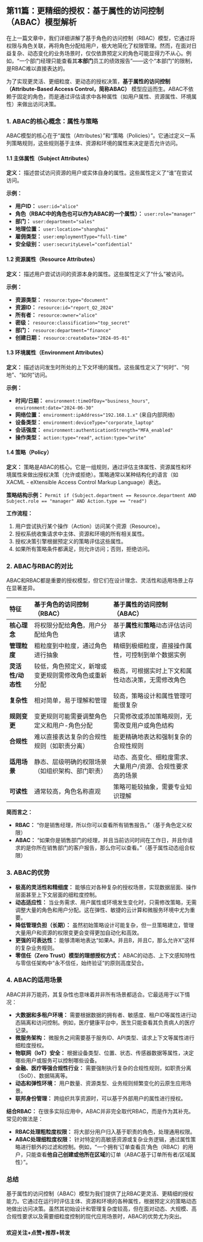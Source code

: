 ## 第11篇：更精细的授权：基于属性的访问控制（ABAC）模型解析

在上一篇文章中，我们详细讲解了基于角色的访问控制（RBAC）模型，它通过将权限与角色关联，再将角色分配给用户，极大地简化了权限管理。然而，在面对日益复杂、动态变化的业务场景时，仅仅依靠预定义的角色可能显得力不从心。例如，“一个部门经理只能查看其**本部门**员工的绩效报告”——这个“本部门”的限制，是RBAC难以直接表达的。

为了实现更灵活、更细粒度、更动态的授权决策，**基于属性的访问控制（Attribute-Based Access Control，简称ABAC）** 模型应运而生。ABAC不依赖于固定的角色，而是通过评估请求中各种属性（如用户属性、资源属性、环境属性）来做出访问决策。

### 1. ABAC的核心概念：属性与策略

ABAC模型的核心在于“属性（Attributes）”和“策略（Policies）”。它通过定义一系列策略规则，这些规则基于主体、资源和环境的属性来决定是否允许访问。

#### 1.1 主体属性（Subject Attributes）

**定义：** 描述尝试访问资源的用户或实体自身的属性。这些属性定义了“谁”在尝试访问。

**示例：**
* **用户ID：** `user:id="alice"`
* **角色（RBAC中的角色也可以作为ABAC的一个属性）：** `user:role="manager"`
* **部门：** `user:department="sales"`
* **地理位置：** `user:location="shanghai"`
* **雇佣类型：** `user:employmentType="full-time"`
* **安全级别：** `user:securityLevel="confidential"`

#### 1.2 资源属性（Resource Attributes）

**定义：** 描述用户尝试访问的资源本身的属性。这些属性定义了“什么”被访问。

**示例：**
* **资源类型：** `resource:type="document"`
* **资源ID：** `resource:id="report_Q2_2024"`
* **所有者：** `resource:owner="alice"`
* **密级：** `resource:classification="top_secret"`
* **部门：** `resource:department="finance"`
* **创建日期：** `resource:createDate="2024-05-01"`

#### 1.3 环境属性（Environment Attributes）

**定义：** 描述访问发生时所处的上下文环境的属性。这些属性定义了“何时”、“何地”、“如何”访问。

**示例：**
* **时间/日期：** `environment:timeOfDay="business_hours"`, `environment:date="2024-06-30"`
* **网络位置：** `environment:ipAddress="192.168.1.x"` (来自内部网络)
* **设备类型：** `environment:deviceType="corporate_laptop"`
* **会话强度：** `environment:authenticationStrength="MFA_enabled"`
* **操作类型：** `action:type="read"`, `action:type="write"`

#### 1.4 策略（Policy）

**定义：** 策略是ABAC的核心。它是一组规则，通过评估主体属性、资源属性和环境属性来做出授权决策（允许或拒绝）。策略通常以某种结构化的语言（如XACML - eXtensible Access Control Markup Language）表达。

**策略结构示例：**
`Permit if (Subject.department == Resource.department AND Subject.role == "manager" AND Action.type == "read")`

**工作流程：**
1.  用户尝试执行某个操作（Action）访问某个资源（Resource）。
2.  授权系统收集请求中主体、资源和环境的所有相关属性。
3.  授权决策引擎根据预定义的策略评估这些属性。
4.  如果所有策略条件都满足，则允许访问；否则，拒绝访问。

### 2. ABAC与RBAC的对比

ABAC和RBAC都是重要的授权模型，但它们在设计理念、灵活性和适用场景上存在显著差异。

| 特征           | 基于角色的访问控制（RBAC）                     | 基于属性的访问控制（ABAC）                         |
| :------------- | :--------------------------------------------- | :------------------------------------------------- |
| **核心理念** | 将权限分配给**角色**，用户分配给角色           | 基于**属性**和**策略**动态评估访问请求             |
| **管理粒度** | 粗粒度到中粒度，通过角色进行抽象               | 精细到极细粒度，直接操作属性，可控制到单个数据实例 |
| **灵活性/动态性** | 较低，角色预定义，新增或变更规则需修改角色或重新分配 | 极高，可根据实时上下文和属性动态决策，无需修改角色 |
| **复杂性** | 相对简单，易于理解和管理                       | 较高，策略设计和属性管理可能很复杂                 |
| **规则变更** | 变更规则可能需要调整角色定义和用户-角色分配      | 只需修改或添加策略规则，无需改变用户或角色结构     |
| **合规性** | 难以直接表达复杂的合规性规则（如职责分离）     | 能更精确地表达和强制复杂的合规性规则               |
| **适用场景** | 静态、层级明确的权限场景（如组织架构、部门职责） | 动态、高变化、细粒度需求、大量用户/资源、合规性要求高的场景 |
| **可读性** | 通常较高，角色名称直观                         | 策略可能较抽象，需要专业知识理解                 |

**简而言之：**
* **RBAC：** “你是销售经理，所以你可以查看所有销售报告。”（基于角色定义权限）
* **ABAC：** “如果你是销售部门的经理，并且当前访问时间在工作日，并且你请求的是你所在销售部门的客户报告，那么你可以查看。”（基于属性动态组合权限）

### 3. ABAC的优势

* **极高的灵活性和精细度：** 能够应对各种复杂的授权场景，实现数据层面、操作层面甚至上下文层面的细粒度控制。
* **动态适应性：** 当业务需求、用户属性或环境发生变化时，只需修改策略，无需调整大量的角色和用户分配。这在弹性、敏捷的云计算和微服务环境中尤为重要。
* **降低管理负担（长期）：** 虽然初始策略设计可能复杂，但一旦策略建立，管理大量用户和资源的权限变更会变得更加自动化和高效。
* **更强的可表达性：** 能够清晰地表达“如果A，并且B，并且C，那么允许X”这样的复杂业务规则。
* **零信任（Zero Trust）模型的理想授权方式：** ABAC的动态、上下文感知特性与零信任架构中“永不信任，始终验证”的原则高度契合。

### 4. ABAC的适用场景

ABAC并非万能药，其复杂性也意味着并非所有场景都适合。它最适用于以下情况：

* **大数据和多租户环境：** 需要根据数据的拥有者、敏感度、租户ID等属性进行动态隔离和访问控制。例如，医疗健康平台中，医生只能查看其负责病人的医疗记录。
* **微服务架构：** 微服务之间需要基于服务ID、API类型、请求上下文等属性进行细粒度授权。
* **物联网（IoT）安全：** 根据设备类型、位置、状态、传感器数据等属性，决定哪些用户或服务可以控制哪些设备。
* **金融、医疗等强合规性行业：** 需要强制执行复杂的合规性规则，如职责分离（SoD）、数据隔离等。
* **动态和弹性环境：** 用户数量、资源类型、业务规则频繁变化的云原生应用场景。
* **联邦身份管理：** 跨组织共享资源时，可以基于外部用户的属性进行授权。

**结合RBAC：** 在很多实际应用中，ABAC并非完全取代RBAC，而是作为其补充。常见的做法是：
* **RBAC处理粗粒度权限：** 将大部分用户归入基于职责的角色，处理通用权限。
* **ABAC处理细粒度权限：** 针对特定的高敏感资源或复杂业务逻辑，通过属性策略进行额外的过滤和控制。例如，“一个拥有‘订单查看员’角色（RBAC）的用户，只能查看**他自己创建或他所在区域**的订单（ABAC基于订单所有者/区域属性）”。

### 总结

基于属性的访问控制（ABAC）模型为我们提供了比RBAC更灵活、更精细的授权能力。它通过在运行时评估主体、资源和环境的各种属性，根据预定义的策略动态地做出访问决策。虽然其初始设计和管理复杂度较高，但在面对动态、大规模、高合规性要求以及需要细粒度控制的现代应用场景时，ABAC的优势尤为突出。

###
**欢迎关注+点赞+推荐+转发**